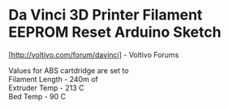 Da Vinci 3D Printer Filament EEPROM Reset Arduino Sketch
==============================

[http://voltivo.com/forum/davinci] - Voltivo Forums


Values for ABS cartdridge are set to<br>
	Filament Length - 240m of<br>
	Extruder Temp - 213 C<br>
	Bed Temp - 90 C<br>

